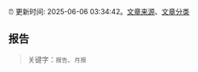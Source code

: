:alarm_clock: 更新时间: 2025-06-06 03:34:42。[文章来源](/README.md)、[文章分类](/TAGS.md)

## 报告


> 关键字：`报告`、`月报`



